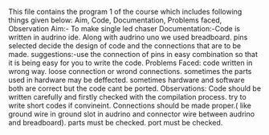 This file contains the program 1 of the course which includes following things given below:
Aim,
Code,
Documentation,
Problems faced,
Observation
Aim:- To make single led chaser
Documentation:-Code is written in audrino ide.
               Along with audrino uno we used breadboard.
               pins selected decide the design of code and the connections that are to be made.
               suggestions:-use the connection of pins in easy combination so that it is being easy for you to write the code.
Problems Faced: code written in wrong way.
                loose connection or wrond connections.
                sometimes the parts used in hardware may be deffected.
                sometimes hardware and software both are correct but the code cant be ported.
Observations: Code should be written carefully and firstly checked with the compilation process.
              try to write short codes if convineint.
              Connections should be made proper.( like ground wire in ground slot in audrino and connector wire between audrino and breadboard).
              parts must be checked.
              port must be checked.
              
              
